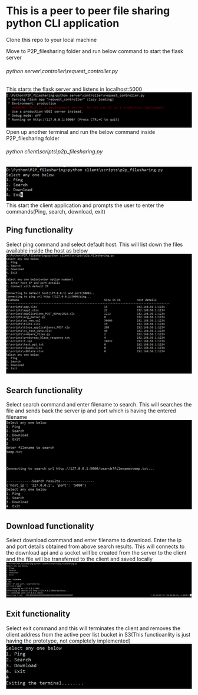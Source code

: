 # This is a peer to peer file sharing python CLI application

Clone this repo to your local machine

Move to P2P_filesharing folder and run below command to start the flask server

###### python server\controller\request_controller.py

This starts the flask server and listens in localhost:5000
![alt text](https://github.com/naveenpragathesh/p2pfileshare/blob/master/readme_images/server_start.PNG)
Open up another terminal and run the below command inside P2P_filesharing folder

###### python client\scripts\p2p_filesharing.py
![alt text](https://github.com/naveenpragathesh/p2pfileshare/blob/master/readme_images/client_start.PNG)
This start the client application and prompts the user to enter the commands(Ping, search, download, exit)

## Ping functionality
Select ping command and select default host. This will list down the files available inside the host as below
![alt text](https://github.com/naveenpragathesh/p2pfileshare/blob/master/readme_images/ping_response.PNG)

## Search functionality
Select search command and enter filename to search. This will searches the file and sends back the server
ip and port which is having the entered filename
![alt text](https://github.com/naveenpragathesh/p2pfileshare/blob/master/readme_images/file_search.PNG)

## Download functionality
Select download command and enter filename to download. Enter the ip and port details obtained from above
search results. This will connects to the download api and a socket will be created from the server to the client
and the file will be transferred to the client and saved locally
![alt text](https://github.com/naveenpragathesh/p2pfileshare/blob/master/readme_images/download_progress.PNG)

## Exit functionality
Select exit command and this will terminates the client and removes the client address from the active
peer list bucket in S3(This functioanlity is just having the prototype, not completely implemented)
![alt text](https://github.com/naveenpragathesh/p2pfileshare/blob/master/readme_images/exit.PNG)


